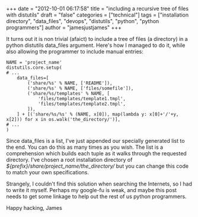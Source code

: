 +++
date = "2012-10-01 06:17:58"
title = "including a recursive tree of files with distutils"
draft = "false"
categories = ["technical"]
tags = ["installation directory", "data_files", "devops", "distutils", "python", "python programmers"]
author = "jamesjustjames"
+++

It turns out it is non trivial (afaict) to include a tree of files (a directory) in a python distutils data_files argument. Here's how I managed to do it, while also allowing the programmer to include manual entries:
```
NAME = 'project_name'
distutils.core.setup(
# ...
    data_files=[
        ('share/%s' % NAME, ['README']),
        ('share/%s' % NAME, ['files/somefile']),
        ('share/%s/templates' % NAME, [
            'files/templates/template1.tmpl',
            'files/templates/template2.tmpl',
        ]),
    ] + [('share/%s/%s' % (NAME, x[0]), map(lambda y: x[0]+'/'+y, x[2])) for x in os.walk('the_directory/')],
# ...
)
```
Since data_files is a list, I've just appended our specially generated list to the end. You can do this as many times as you wish. The list is a comprehension which builds each tuple as it walks through the requested directory. I've chosen a root installation directory of <em>${prefix}/share/project_name/the_directory/</em> but you can change this code to match your own specifications.

Strangely, I couldn't find this solution when searching the Internets, so I had to write it myself. Perhaps my google-fu is weak, and maybe this post needs to get some linkage to help out the rest of us python programmers.

Happy hacking,
James

&nbsp;

